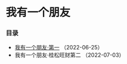 # 我有一个朋友

### 目录

* [我有一个朋友·第一](https://github.com/ykqmain/PengYou/blob/main/Article/1.md) （2022-06-25）
* 我有一个朋友·桂松旺财第二 （2022-07-03）

